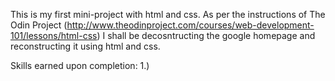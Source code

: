 This is my first mini-project with html and css. As per the instructions of The Odin Project (http://www.theodinproject.com/courses/web-development-101/lessons/html-css) 
I shall be decosntructing the google homepage and reconstructing it using html and css.

Skills earned upon completion:
1.)